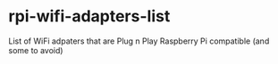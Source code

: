 # rpi-wifi-adapters-list
List of WiFi adpaters that are Plug n Play Raspberry Pi compatible (and some to avoid)
